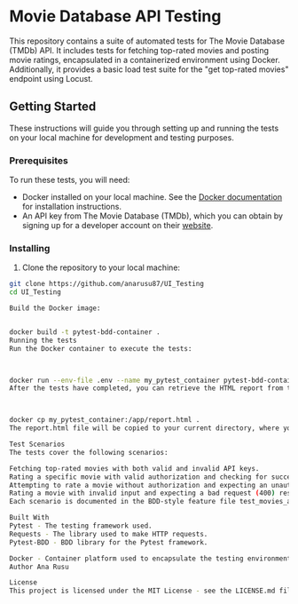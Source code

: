 # Movie Database API Testing

This repository contains a suite of automated tests for The Movie Database (TMDb) API. It includes tests for fetching top-rated movies and posting movie ratings, encapsulated in a containerized environment using Docker. Additionally, it provides a basic load test suite for the "get top-rated movies" endpoint using Locust.

## Getting Started

These instructions will guide you through setting up and running the tests on your local machine for development and testing purposes.

### Prerequisites

To run these tests, you will need:

- Docker installed on your local machine. See the [Docker documentation](https://docs.docker.com/get-docker/) for installation instructions.
- An API key from The Movie Database (TMDb), which you can obtain by signing up for a developer account on their [website](https://www.themoviedb.org/documentation/api).

### Installing

1. Clone the repository to your local machine:

```bash
git clone https://github.com/anarusu87/UI_Testing
cd UI_Testing

Build the Docker image:


docker build -t pytest-bdd-container .
Running the tests
Run the Docker container to execute the tests:



docker run --env-file .env --name my_pytest_container pytest-bdd-container
After the tests have completed, you can retrieve the HTML report from the container:



docker cp my_pytest_container:/app/report.html .
The report.html file will be copied to your current directory, where you can open it with any web browser to view the test results.

Test Scenarios
The tests cover the following scenarios:

Fetching top-rated movies with both valid and invalid API keys.
Rating a specific movie with valid authorization and checking for successful acknowledgment.
Attempting to rate a movie without authorization and expecting an unauthorized (401) response.
Rating a movie with invalid input and expecting a bad request (400) response.
Each scenario is documented in the BDD-style feature file test_movies_api.feature.

Built With
Pytest - The testing framework used.
Requests - The library used to make HTTP requests.
Pytest-BDD - BDD library for the Pytest framework.

Docker - Container platform used to encapsulate the testing environment.
Author Ana Rusu

License
This project is licensed under the MIT License - see the LICENSE.md file for details.
```
